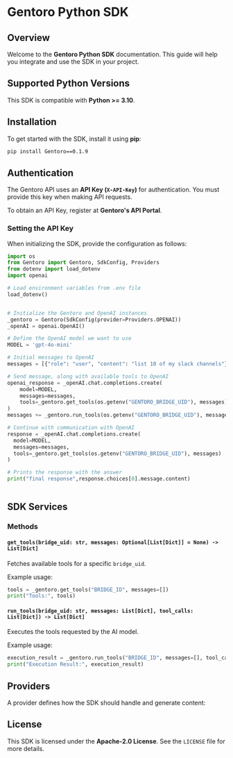 # Gentoro Python SDK

## Overview
Welcome to the **Gentoro Python SDK** documentation. This guide will help you integrate and use the SDK in your project.

## Supported Python Versions
This SDK is compatible with **Python >= 3.10**.

## Installation
To get started with the SDK, install it using **pip**:

```bash
pip install Gentoro==0.1.9
```

## Authentication
The Gentoro API uses an **API Key (`X-API-Key`)** for authentication. You must provide this key when making API requests.

To obtain an API Key, register at **Gentoro's API Portal**.

### Setting the API Key
When initializing the SDK, provide the configuration as follows:

```python
import os
from Gentoro import Gentoro, SdkConfig, Providers
from dotenv import load_dotenv
import openai

# Load environment variables from .env file
load_dotenv()


# Initialize the Gentoro and OpenAI instances
_gentoro = Gentoro(SdkConfig(provider=Providers.OPENAI))
_openAI = openai.OpenAI()

# Define the OpenAI model we want to use
MODEL = 'gpt-4o-mini'

# Initial messages to OpenAI
messages = [{"role": "user", "content": "list 10 of my slack channels"}]

# Send message, along with available tools to OpenAI
openai_response = _openAI.chat.completions.create(
    model=MODEL,
    messages=messages,
    tools=_gentoro.get_tools(os.getenv("GENTORO_BRIDGE_UID"), messages)
)
messages += _gentoro.run_tools(os.getenv("GENTORO_BRIDGE_UID"), messages, openai_response)

# Continue with communication with OpenAI
response = _openAI.chat.completions.create(
  model=MODEL,
  messages=messages,
  tools=_gentoro.get_tools(os.getenv("GENTORO_BRIDGE_UID"), messages)
)

# Prints the response with the answer
print("final response",response.choices[0].message.content)
    
```

## SDK Services
### Methods
#### `get_tools(bridge_uid: str, messages: Optional[List[Dict]] = None) -> List[Dict]`
Fetches available tools for a specific `bridge_uid`.

Example usage:
```python
tools = _gentoro.get_tools("BRIDGE_ID", messages=[])
print("Tools:", tools)
```

#### `run_tools(bridge_uid: str, messages: List[Dict], tool_calls: List[Dict]) -> List[Dict]`
Executes the tools requested by the AI model.

Example usage:
```python
execution_result = _gentoro.run_tools("BRIDGE_ID", messages=[], tool_calls=tool_calls)
print("Execution Result:", execution_result)
```

## Providers
A provider defines how the SDK should handle and generate content:


## License
This SDK is licensed under the **Apache-2.0 License**. See the `LICENSE` file for more details.


